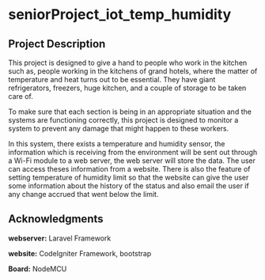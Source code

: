 # seniorProject_iot_temp_humidity

## Project Description

This project is designed to give a hand to people who work in the kitchen such as, people working in the kitchens of grand hotels, where the matter of temperature and heat turns out to be essential. They have giant refrigerators, freezers, huge kitchen, and a couple of storage to be taken care of.

To make sure that each section is being in an appropriate situation and the systems are functioning correctly, this project is designed to monitor a system to prevent any damage that might happen to these workers.

In this system, there exists a temperature and humidity sensor, the information which is receiving from the environment will be sent out through a Wi-Fi module to a web server, the web server will store the data. The user can access theses information from a website. There is also the feature of setting temperature of humidity limit so that the website can give the user some information about the history of the status and also email the user if any change accrued that went below the limit. 

## Acknowledgments

**webserver:** Laravel Framework

**website:** CodeIgniter Framework, bootstrap

**Board:** NodeMCU